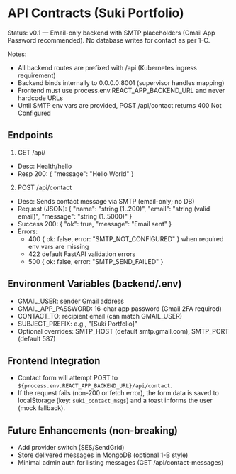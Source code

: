 # API Contracts (Suki Portfolio)

Status: v0.1 — Email-only backend with SMTP placeholders (Gmail App Password recommended). No database writes for contact as per 1-C.

Notes:
- All backend routes are prefixed with /api (Kubernetes ingress requirement)
- Backend binds internally to 0.0.0.0:8001 (supervisor handles mapping)
- Frontend must use process.env.REACT_APP_BACKEND_URL and never hardcode URLs
- Until SMTP env vars are provided, POST /api/contact returns 400 Not Configured

## Endpoints

1) GET /api/
- Desc: Health/hello
- Resp 200: { "message": "Hello World" }

2) POST /api/contact
- Desc: Sends contact message via SMTP (email-only; no DB)
- Request (JSON):
  {
    "name": "string (1..200)",
    "email": "string (valid email)",
    "message": "string (1..5000)"
  }
- Success 200:
  {
    "ok": true,
    "message": "Email sent"
  }
- Errors:
  - 400 { ok: false, error: "SMTP_NOT_CONFIGURED" } when required env vars are missing
  - 422 default FastAPI validation errors
  - 500 { ok: false, error: "SMTP_SEND_FAILED" }

## Environment Variables (backend/.env)
- GMAIL_USER: sender Gmail address
- GMAIL_APP_PASSWORD: 16-char app password (Gmail 2FA required)
- CONTACT_TO: recipient email (can match GMAIL_USER)
- SUBJECT_PREFIX: e.g., "[Suki Portfolio]"
- Optional overrides: SMTP_HOST (default smtp.gmail.com), SMTP_PORT (default 587)

## Frontend Integration
- Contact form will attempt POST to `${process.env.REACT_APP_BACKEND_URL}/api/contact`.
- If the request fails (non-200 or fetch error), the form data is saved to localStorage (key: `suki_contact_msgs`) and a toast informs the user (mock fallback).

## Future Enhancements (non-breaking)
- Add provider switch (SES/SendGrid)
- Store delivered messages in MongoDB (optional 1-B style)
- Minimal admin auth for listing messages (GET /api/contact-messages)